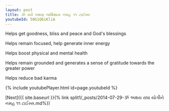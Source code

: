```yaml
---
layout: post
title: ૐ સર્વ લક્ષણ લાક્ષિથાય નમહ ૧૧ ટાઈમ્સ
youtubeId: 50G1Q6iKliA
---
```

 
 
Helps get goodness, bliss and peace and God's blessings
 
Helps remain focused, help generate inner energy 
 
Helps boost physical and mental health 
 
Helps remain grounded and generates a sense of gratitude towards the greater power 
 
Helps reduce bad karma
 
 
 
 


{% include youtubePlayer.html id=page.youtubeId %}
 
[Next]({{ site.baseurl }}{% link  split1/_posts/2014-07-29-ૐ અક્ષય રાધા યોગીને નમહ ૧૧ ટાઈમ્સ.md%})
 
